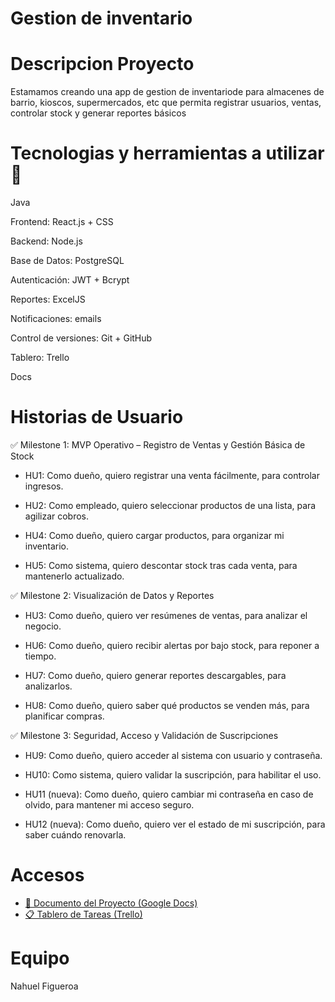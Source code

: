 # Gestion de inventario


# Descripcion Proyecto

Estamamos creando una app de gestion de inventariode para almacenes de barrio, kioscos, supermercados, etc que permita registrar usuarios, ventas, controlar stock y generar reportes básicos

 # Tecnologias y herramientas a utilizar 🧩
Java 

Frontend:	React.js +  CSS

Backend:	Node.js 

Base de Datos:	 PostgreSQL

Autenticación:	JWT + Bcrypt

Reportes: ExcelJS

Notificaciones:	emails 

Control de versiones:	Git + GitHub

Tablero: Trello

Docs

# Historias de Usuario

✅ Milestone 1: MVP Operativo – Registro de Ventas y Gestión Básica de Stock

- HU1: Como dueño, quiero registrar una venta fácilmente, para controlar ingresos.

- HU2: Como empleado, quiero seleccionar productos de una lista, para agilizar cobros.

- HU4: Como dueño, quiero cargar productos, para organizar mi inventario.

- HU5: Como sistema, quiero descontar stock tras cada venta, para mantenerlo actualizado.



✅ Milestone 2: Visualización de Datos y Reportes

- HU3: Como dueño, quiero ver resúmenes de ventas, para analizar el negocio.

- HU6: Como dueño, quiero recibir alertas por bajo stock, para reponer a tiempo.

- HU7: Como dueño, quiero generar reportes descargables, para analizarlos.

- HU8: Como dueño, quiero saber qué productos se venden más, para planificar compras.


✅ Milestone 3: Seguridad, Acceso y Validación de Suscripciones


- HU9: Como dueño, quiero acceder al sistema con usuario y contraseña.

- HU10: Como sistema, quiero validar la suscripción, para habilitar el uso.

- HU11 (nueva): Como dueño, quiero cambiar mi contraseña en caso de olvido, para mantener mi acceso seguro.

- HU12 (nueva): Como dueño, quiero ver el estado de mi suscripción, para saber cuándo renovarla.

# Accesos

- [📄 Documento del Proyecto (Google Docs)](https://docs.google.com/document/d/196VdSqqwSPFW28OLml2HjJSIDxYoXD3uO8DOdByuOU/edit?usp=sharing)
- [📋 Tablero de Tareas (Trello)](https://trello.com/b/jKOBZMxs/proyecto)

# Equipo

Nahuel Figueroa 

